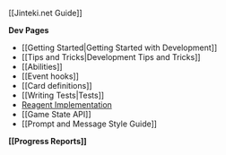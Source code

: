 [[Jinteki.net Guide]]

**Dev Pages**
* [[Getting Started|Getting Started with Development]]
* [[Tips and Tricks|Development Tips and Tricks]]
* [[Abilities]]
* [[Event hooks]]
* [[Card definitions]]
* [[Writing Tests|Tests]]
* [Reagent Implementation](https://github.com/mtgred/netrunner/wiki/Reagent-Implementation)
* [[Game State API]]
* [[Prompt and Message Style Guide]]

**[[Progress Reports]]**